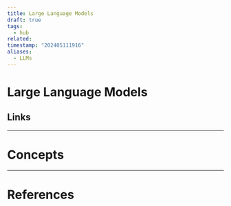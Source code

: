 ```yaml
---
title: Large Language Models
draft: true
tags:
  - hub
related: 
timestamp: "202405111916"
aliases:
  - LLMs
---
```

# Large Language Models

## Links

---
# Concepts

--- 
# References
